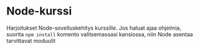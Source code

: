 # Node-kurssi

Harjoitukset Node-sovelluskehitys kurssille. Jos haluat ajaa ohjelmia, suorita `npm install` komento valitsemassasi kansiossa, niin Node asentaa tarvittavat moduulit
